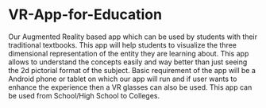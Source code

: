 # VR-App-for-Education
Our Augmented Reality based app which can be used by students with their traditional textbooks. This app will help students to visualize the three dimensional representation of the entity they are learning about. This app allows to understand the concepts easily and way better than just seeing the 2d pictorial format of the subject. Basic requirement of the app will be a Android phone or tablet on which our app will run and if user wants to enhance the experience then a VR glasses can also be used.  This app can be used from School/High School to Colleges.
